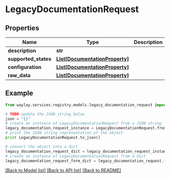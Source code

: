 # LegacyDocumentationRequest


## Properties

Name | Type | Description | Notes
------------ | ------------- | ------------- | -------------
**description** | **str** |  | [optional] 
**supported_states** | [**List[DocumentationProperty]**](DocumentationProperty.md) |  | 
**configuration** | [**List[DocumentationProperty]**](DocumentationProperty.md) |  | 
**raw_data** | [**List[DocumentationProperty]**](DocumentationProperty.md) |  | 

## Example

```python
from waylay.services.registry.models.legacy_documentation_request import LegacyDocumentationRequest

# TODO update the JSON string below
json = "{}"
# create an instance of LegacyDocumentationRequest from a JSON string
legacy_documentation_request_instance = LegacyDocumentationRequest.from_json(json)
# print the JSON string representation of the object
print LegacyDocumentationRequest.to_json()

# convert the object into a dict
legacy_documentation_request_dict = legacy_documentation_request_instance.to_dict()
# create an instance of LegacyDocumentationRequest from a dict
legacy_documentation_request_form_dict = legacy_documentation_request.from_dict(legacy_documentation_request_dict)
```
[[Back to Model list]](../README.md#documentation-for-models) [[Back to API list]](../README.md#documentation-for-api-endpoints) [[Back to README]](../README.md)


